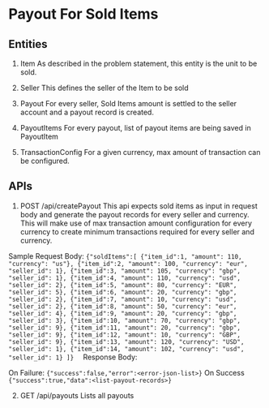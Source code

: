 Payout For Sold Items
====
## Entities
1. Item
As described in the problem statement, this entity is the unit to be sold.

2. Seller
This defines the seller of the Item to be sold

3. Payout
For every seller, Sold Items amount is settled to the seller account and a payout record is created.

4. PayoutItems
For every payout, list of payout items are being saved in PayoutItem

5. TransactionConfig
For a given currency, max amount of transaction can be configured.

## APIs
1. POST /api/createPayout
This api expects sold items as input in request body and generate the payout records for every seller and currency.
This will make use of max transaction amount configuration for every currency to create minimum transactions required for every seller and currency.


Sample Request Body:
	```
	{"soldItems":[
		{"item_id":1, "amount": 110, "currency": "us"},
		{"item_id":2, "amount": 100, "currency": "eur", "seller_id": 1},
		{"item_id":3, "amount": 105, "currency": "gbp", "seller_id": 1},
		{"item_id":4, "amount": 110, "currency": "usd", "seller_id": 2},
		{"item_id":5, "amount": 80, "currency": "EUR", "seller_id": 5},
		{"item_id":6, "amount": 20, "currency": "gbp", "seller_id": 2},
		{"item_id":7, "amount": 10, "currency": "usd", "seller_id": 2},
		{"item_id":8, "amount": 50, "currency": "eur", "seller_id": 4},
		{"item_id":9, "amount": 20, "currency": "gbp", "seller_id": 3},
		{"item_id":10, "amount": 70, "currency": "gbp", "seller_id": 9},
		{"item_id":11, "amount": 20, "currency": "gbp", "seller_id": 9},
		{"item_id":12, "amount": 10, "currency": "GBP", "seller_id": 9},
		{"item_id":13, "amount": 120, "currency": "USD", "seller_id": 1},
		{"item_id":14, "amount": 102, "currency": "usd", "seller_id": 1}
	]}	
	```
Response Body:

On Failure:
	```
	{"success":false,"error":<error-json-list>}
	```
On Success
	```
	{"success":true,"data":<list-payout-records>}
	```

2. GET /api/payouts
Lists all payouts   